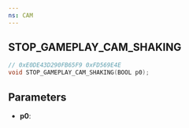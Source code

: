 ```yaml
---
ns: CAM
---
```

## STOP_GAMEPLAY_CAM_SHAKING

```c
// 0xE0DE43D290FB65F9 0xFD569E4E
void STOP_GAMEPLAY_CAM_SHAKING(BOOL p0);
```

## Parameters
* **p0**:

